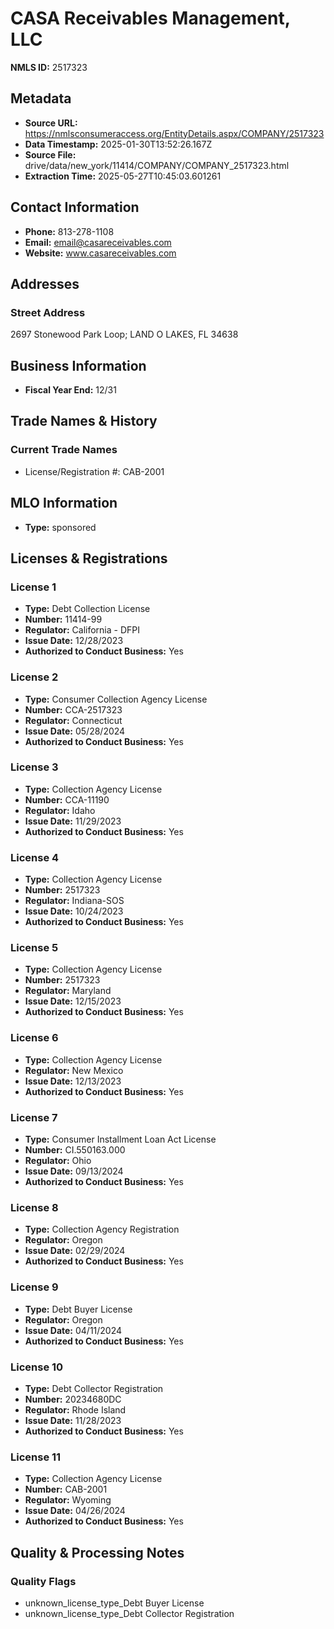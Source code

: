 # CASA Receivables Management, LLC

**NMLS ID:** 2517323

## Metadata
- **Source URL:** https://nmlsconsumeraccess.org/EntityDetails.aspx/COMPANY/2517323
- **Data Timestamp:** 2025-01-30T13:52:26.167Z
- **Source File:** drive/data/new_york/11414/COMPANY/COMPANY_2517323.html
- **Extraction Time:** 2025-05-27T10:45:03.601261

## Contact Information
- **Phone:** 813-278-1108
- **Email:** email@casareceivables.com
- **Website:** www.casareceivables.com

## Addresses
### Street Address
2697 Stonewood Park Loop; LAND O LAKES, FL 34638

## Business Information
- **Fiscal Year End:** 12/31

## Trade Names & History
### Current Trade Names
- License/Registration #: CAB-2001

## MLO Information
- **Type:** sponsored

## Licenses & Registrations

### License 1
- **Type:** Debt Collection License
- **Number:** 11414-99
- **Regulator:** California - DFPI
- **Issue Date:** 12/28/2023
- **Authorized to Conduct Business:** Yes

### License 2
- **Type:** Consumer Collection Agency License
- **Number:** CCA-2517323
- **Regulator:** Connecticut
- **Issue Date:** 05/28/2024
- **Authorized to Conduct Business:** Yes

### License 3
- **Type:** Collection Agency License
- **Number:** CCA-11190
- **Regulator:** Idaho
- **Issue Date:** 11/29/2023
- **Authorized to Conduct Business:** Yes

### License 4
- **Type:** Collection Agency License
- **Number:** 2517323
- **Regulator:** Indiana-SOS
- **Issue Date:** 10/24/2023
- **Authorized to Conduct Business:** Yes

### License 5
- **Type:** Collection Agency License
- **Number:** 2517323
- **Regulator:** Maryland
- **Issue Date:** 12/15/2023
- **Authorized to Conduct Business:** Yes

### License 6
- **Type:** Collection Agency License
- **Regulator:** New Mexico
- **Issue Date:** 12/13/2023
- **Authorized to Conduct Business:** Yes

### License 7
- **Type:** Consumer Installment Loan Act License
- **Number:** CI.550163.000
- **Regulator:** Ohio
- **Issue Date:** 09/13/2024
- **Authorized to Conduct Business:** Yes

### License 8
- **Type:** Collection Agency Registration
- **Regulator:** Oregon
- **Issue Date:** 02/29/2024
- **Authorized to Conduct Business:** Yes

### License 9
- **Type:** Debt Buyer License
- **Regulator:** Oregon
- **Issue Date:** 04/11/2024
- **Authorized to Conduct Business:** Yes

### License 10
- **Type:** Debt Collector Registration
- **Number:** 20234680DC
- **Regulator:** Rhode Island
- **Issue Date:** 11/28/2023
- **Authorized to Conduct Business:** Yes

### License 11
- **Type:** Collection Agency License
- **Number:** CAB-2001
- **Regulator:** Wyoming
- **Issue Date:** 04/26/2024
- **Authorized to Conduct Business:** Yes

## Quality & Processing Notes
### Quality Flags
- unknown_license_type_Debt Buyer License
- unknown_license_type_Debt Collector Registration
